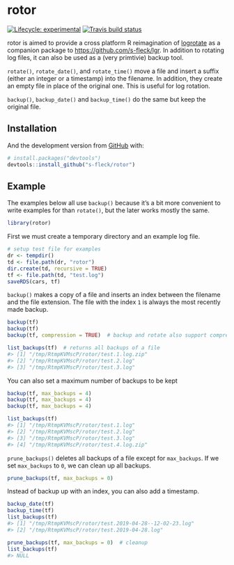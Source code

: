 
<!-- README.md is generated from README.Rmd. Please edit that file -->

# rotor

<!-- badges: start -->

[![Lifecycle:
experimental](https://img.shields.io/badge/lifecycle-experimental-orange.svg)](https://www.tidyverse.org/lifecycle/#experimental)
[![Travis build
status](https://travis-ci.org/s-fleck/rotor.svg?branch=master)](https://travis-ci.org/s-fleck/rotor)
<!-- badges: end -->

rotor is aimed to provide a cross platform R reimagination of
[logrotate](https://linux.die.net/man/8/logrotate) as a companion
package to <https://github.com/s-fleck/lgr>. In addition to rotating log
files, it can also be used as a (very primtivie) backup tool.

`rotate()`, `rotate_date()`, and `rotate_time()` move a file and insert
a suffix (either an integer or a timestamp) into the filename. In
addition, they create an empty file in place of the original one. This
is useful for log rotation.

`backup()`, `backup_date()` and `backup_time()` do the same but keep the
original
file.

## Installation

<!-- You can install the released version of rotor from [CRAN](https://CRAN.R-project.org) with: -->

<!-- ``` r -->

<!-- install.packages("rotor") -->

<!-- ``` -->

And the development version from [GitHub](https://github.com/) with:

``` r
# install.packages("devtools")
devtools::install_github("s-fleck/rotor")
```

## Example

The examples below all use `backup()` because it’s a bit more convenient
to write examples for than `rotate()`, but the later works mostly the
same.

``` r
library(rotor)
```

First we must create a temporary directory and an example log file.

``` r
# setup test file for examples
dr <- tempdir()
td <- file.path(dr, "rotor")
dir.create(td, recursive = TRUE)
tf <- file.path(td, "test.log")
saveRDS(cars, tf)
```

`backup()` makes a copy of a file and inserts an index between the
filename and the file extension. The file with the index `1` is always
the most recently made backup.

``` r
backup(tf)
backup(tf)
backup(tf, compression = TRUE)  # backup and rotate also support compression

list_backups(tf)  # returns all backups of a file
#> [1] "/tmp/RtmpKVMscP/rotor/test.1.log.zip"
#> [2] "/tmp/RtmpKVMscP/rotor/test.2.log"    
#> [3] "/tmp/RtmpKVMscP/rotor/test.3.log"
```

You can also set a maximum number of backups to be kept

``` r
backup(tf, max_backups = 4)
backup(tf, max_backups = 4)
backup(tf, max_backups = 4)

list_backups(tf)
#> [1] "/tmp/RtmpKVMscP/rotor/test.1.log"    
#> [2] "/tmp/RtmpKVMscP/rotor/test.2.log"    
#> [3] "/tmp/RtmpKVMscP/rotor/test.3.log"    
#> [4] "/tmp/RtmpKVMscP/rotor/test.4.log.zip"
```

`prune_backups()` deletes all backups of a file except for
`max_backups`. If we set `max_backups` to `0`, we can clean up all
backups.

``` r
prune_backups(tf, max_backups = 0)
```

Instead of backup up with an index, you can also add a timestamp.

``` r
backup_date(tf)
backup_time(tf)
list_backups(tf)
#> [1] "/tmp/RtmpKVMscP/rotor/test.2019-04-28--12-02-23.log"
#> [2] "/tmp/RtmpKVMscP/rotor/test.2019-04-28.log"
```

``` r
prune_backups(tf, max_backups = 0)  # cleanup
list_backups(tf)
#> NULL
```

